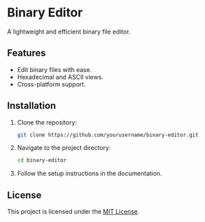 # Binary Editor

A lightweight and efficient binary file editor.

## Features

- Edit binary files with ease.
- Hexadecimal and ASCII views.
- Cross-platform support.

## Installation

1. Clone the repository:
    ```bash
    git clone https://github.com/yourusername/binary-editor.git
    ```
2. Navigate to the project directory:
    ```bash
    cd binary-editor
    ```
3. Follow the setup instructions in the documentation.

## License

This project is licensed under the [MIT License](LICENSE).